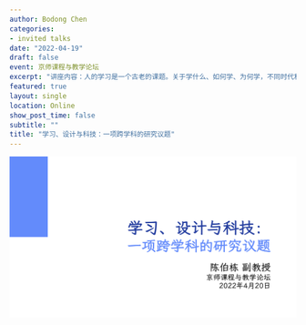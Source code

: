 ```yaml
---
author: Bodong Chen
categories:
- invited talks
date: "2022-04-19"
draft: false
event: 京师课程与教学论坛
excerpt: "讲座内容：人的学习是一个古老的课题。关于学什么、如何学、为何学，不同时代和社会有着不同的解答。本期论坛将在信息时代和知识社会的大背景下探讨学习的变革，以具体的教育研究案例为切入点，探讨多个研究范式下有关学习和科技的研究。"
featured: true
layout: single
location: Online
show_post_time: false
subtitle: ""
title: "学习、设计与科技：一项跨学科的研究议题"
---
```


![](featured.png)